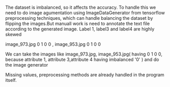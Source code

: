 
The dataset is imbalanced, so it affects the accuracy. To handle this we need to do image agumentation using ImageDataGenerator from tensorflow preprocessing techniques, which can handle balancing the dataset by flipping the images.But manuall work is need to annotate the text file according to the generated image. Label 1, label3 and label4 are highly skewed

image_973.jpg 0 1 0 0 , image_953.jpg 0 1 0 0

We can take the images like image_973.jpg, image_953.jpg( having 0 1 0 0, because attribute 1, attribute 3,attribute 4 having imbalanced '0' ) and do the image generator 


Missing values, preprocessing methods are already handled in the program itself.  